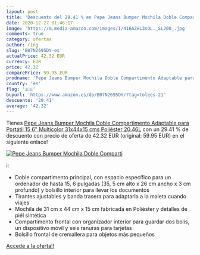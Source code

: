 ```yaml
---
layout: post
title: 'Descuento del 29.41 % en Pepe Jeans Bumper Mochila Doble Comparti'
date: 2020-12-27 01:46:17
image: 'https://m.media-amazon.com/images/I/416AZHL3sQL._SL200_.jpg'
comments: true
category: ofertas
author: ring
slug: 'B07N2695DY-es'
actualPrice: 42.32 EUR
currency: EUR
price: 42.32
comparePrice: 59.95 EUR
prodname: 'Pepe Jeans Bumper Mochila Doble Compartimento Adaptable para Portátil 15 6" Multicolor 31x44x15 cms Poliéster 20.46L'
country: 'es'
flag: '🇪🇸'
buyurl: 'https://www.amazon.es/dp/B07N2695DY/?tag=tolees-21'
descuento: '29.41'
average: '42.32'
---
```


Tienes [Pepe Jeans Bumper Mochila Doble Compartimento Adaptable para Portátil 15 6" Multicolor 31x44x15 cms Poliéster 20.46L](https://www.amazon.es/dp/B07N2695DY/?tag=tolees-21) con un 29.41 % de descuento con precio de oferta de 42.32 EUR (original: 59.95 EUR) en el siguiente enlace!

[![Pepe Jeans Bumper Mochila Doble Comparti](https://m.media-amazon.com/images/I/416AZHL3sQL._SL200_.jpg)](https://www.amazon.es/dp/B07N2695DY/?tag=tolees-21)

ℹ️:

- Doble compartimento principal, con espacio específico para un ordenador de hasta 15, 6 pulgadas (35, 5 cm alto x 26 cm ancho x 3 cm profundo) y bolsillo interior para llevar los documentos
- Tirantes ajustables y banda trasera para adaptarla a la maleta cuando viajes
- Mochila de 31 cm x 44 cm x 15 cm fabricada en Poliéster y detalles de piél sintética
- Compartimento frontal con organizador interior para guardar dos bolis, un dispositivo móvil y seis ranuras para tarjetas
- Bolsillo frontal de cremallera para objetos más pequeños

[Accede a la oferta!!](https://www.amazon.es/dp/B07N2695DY/?tag=tolees-21)
